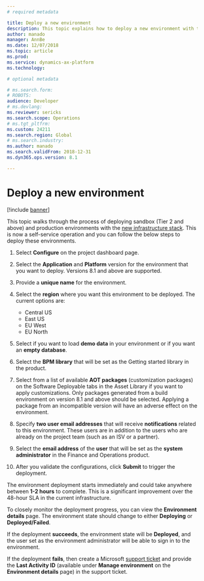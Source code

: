 ```yaml
---
# required metadata

title: Deploy a new environment
description: This topic explains how to deploy a new environment with the new infrastructure.
author: manado
manager: AnnBe
ms.date: 12/07/2018
ms.topic: article
ms.prod: 
ms.service: dynamics-ax-platform
ms.technology: 

# optional metadata

# ms.search.form: 
# ROBOTS: 
audience: Developer
# ms.devlang: 
ms.reviewer: sericks
ms.search.scope: Operations
# ms.tgt_pltfrm: 
ms.custom: 24211
ms.search.region: Global
# ms.search.industry: 
ms.author: manado
ms.search.validFrom: 2018-12-31
ms.dyn365.ops.version: 8.1

---
```


# Deploy a new environment

[!include [banner](../includes/banner.md)]

This topic walks through the process of deploying sandbox (Tier 2 and above) and production environments with the [new infrastructure stack](https://go.microsoft.com/fwlink/?linkid=2044792&amp;clcid=0x409). This is now a self-service operation and you can follow the below steps to deploy these environments.

1. Select **Configure** on the project dashboard page.
2. Select the **Application** and **Platform** version for the environment that you want to deploy. Versions 8.1 and above are  supported.
3. Provide a **unique name** for the environment.
4. Select the **region** where you want this environment to be deployed. The current options are:

   - Central US
   - East US
   - EU West
   - EU North

5. Select if you want to load **demo data** in your environment or if you want an **empty database**.
6. Select the **BPM library** that will be set as the Getting started library in the product.
7. Select from a list of available **AOT packages** (customization packages) on the Software Deployable tabs in the Asset Library if you want to apply customizations. Only packages generated from a build environment on version 8.1 and above should be selected. Applying a package from an incompatible version will have an adverse effect on the environment.
8. Specify **two user email addresses** that will receive **notifications** related to this environment. These users are in addition to the users who are already on the project team (such as an ISV or a partner).
9. Select the **email address** of the **user** that will be set as the **system administrator** in the Finance and Operations product.
10. After you validate the configurations, click **Submit** to trigger the deployment.

The environment deployment starts immediately and could take anywhere between **1-2 hours** to complete. This is a significant improvement over the 48-hour SLA in the current infrastructure.

To closely monitor the deployment progress, you can view the **Environment details** page. The environment state should change to either **Deploying** or **Deployed/Failed**.

If the deployment **succeeds**, the environment state will be **Deployed**, and the user set as the environment administrator will be able to sign in to the environment.

If the deployment **fails**, then create a Microsoft [support ticket](../lifecycle-services/lcs-support.md) and provide the **Last Activity ID** (available under **Manage environment** on the **Environment details** page) in the support ticket.
